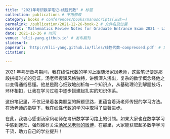 ```yaml
---
title: "2021年考研数学笔记-线性代数" # 标题
collection: publications # 不用修改
category: books # conferences/books/manuscripts(三选一)
permalink: /publication/2021-12-26-book-2 # 文件名及位置
excerpt: 'Mathematics Review Notes for Graduate Entrance Exam 2021 - Linear Algebra' # 简介
date: 2021-12-26 # 时间
venue: 'elii-yang.github.io' # 发布期刊
slidesurl:
paperurl: 'http://Elii-yang.github.io/files/线性代数-compressed.pdf' # 文章下载链接
citation: 

---
```


2021 年考研备考期间，我在线性代数的学习上跟随汤家凤老师，这些笔记便是那段拼搏时光的见证。汤老师授课风格独特，讲解深入浅出，复杂的数学概念经他之口变得通俗易懂。他总是耐心细致地剖析每一个知识点，从基础理论到解题技巧，环环相扣，让我在学习过程中逐步搭建起扎实的知识体系。

这份笔记里，不仅记录着各类题型的解题思路，更蕴含着汤老师传授的学习方法。在汤老师的指导下，我在线性代数的学习中取得了显著进步。

在此，我衷心感谢汤家凤老师在考研数学学习路上的引领。如果大家也在数学学习中感到迷茫，强烈推荐关注[汤家凤老师的微博](https://weibo.com/n/%E6%95%B0%E5%AD%A6%E6%B1%A4%E5%AE%B6%E5%87%A4)，在那里，大家能获取超多数学学习干货，助力自己的学业提升！
